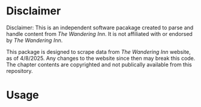 # Disclaimer

Disclaimer: This is an independent software pacakage created to parse and handle content from *The Wandering Inn*. It is not affiliated with or endorsed by *The Wandering Inn*. 

This package is designed to scrape data from *The Wandering Inn* website, as of 4/8/2025. Any changes to the website since then may break this code. The chapter contents are copyrighted and not publically available from this repository.

# Usage

